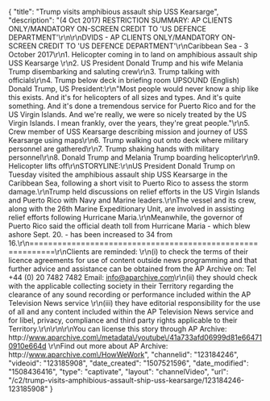 {
    "title": "Trump visits amphibious assault ship USS Kearsarge",
    "description": "(4 Oct 2017) RESTRICTION SUMMARY: AP CLIENTS ONLY\/MANDATORY ON-SCREEN CREDIT TO 'US DEFENCE DEPARTMENT'\r\n\r\nDVIDS - AP CLIENTS ONLY\/MANDATORY ON-SCREEN CREDIT TO 'US DEFENCE DEPARTMENT'\r\nCaribbean Sea - 3 October 2017\r\n1. Helicopter coming in to land on amphibious assault ship USS Kearsarge \r\n2. US President Donald Trump and his wife Melania Trump disembarking and saluting crew\r\n3. Trump talking with officials\r\n4. Trump below deck in briefing room UPSOUND (English) Donald Trump, US President:\r\n\"Most people would never know a ship like this exists. And it's for helicopters of all sizes and types. And it's quite something. And it's done a tremendous service for Puerto Rico and for the US Virgin Islands. And we're really, we were so nicely treated by the US Virgin Islands. I mean frankly, over the years, they're great people.\"\r\n5. Crew member of USS Kearsarge describing mission and journey of USS Kearsarge using maps\r\n6. Trump walking out onto deck where military personnel are gathered\r\n7. Trump shaking hands with military personnel\r\n8. Donald Trump and Melania Trump boarding helicopter\r\n9. Helicopter lifts off\r\nSTORYLINE:\r\nUS President Donald Trump on Tuesday visited the amphibious assault ship USS Kearsarge in the Caribbean Sea, following a short visit to Puerto Rico to assess the storm damage.\r\nTrump held discussions on relief efforts in the US Virgin Islands and Puerto Rico with Navy and Marine leaders.\r\nThe vessel and its crew, along with the 26th Marine Expeditionary Unit, are involved in assisting relief efforts following Hurricane Maria.\r\nMeanwhile, the governor of Puerto Rico said the official death toll from Hurricane Maria - which blew ashore Sept. 20. - has been increased to 34 from 16.\r\n===========================================================\r\nClients are reminded: \r\n(i) to check the terms of their licence agreements for use of content outside news programming and that further advice and assistance can be obtained from the AP Archive on: Tel +44 (0) 20 7482 7482 Email: info@aparchive.com\r\n(ii) they should check with the applicable collecting society in their Territory regarding the clearance of any sound recording or performance included within the AP Television News service \r\n(iii) they have editorial responsibility for the use of all and any content included within the AP Television News service and for libel, privacy, compliance and third party rights applicable to their Territory.\r\n\r\n\r\nYou can license this story through AP Archive: http:\/\/www.aparchive.com\/metadata\/youtube\/41a733afd06999d81e664710910e664d \r\nFind out more about AP Archive: http:\/\/www.aparchive.com\/HowWeWork",
    "channelid": "123184246",
    "videoid": "123185908",
    "date_created": "1507521596",
    "date_modified": "1508436416",
    "type": "captivate",
    "layout": "channelVideo",
    "url": "\/c2\/trump-visits-amphibious-assault-ship-uss-kearsarge\/123184246-123185908"
}